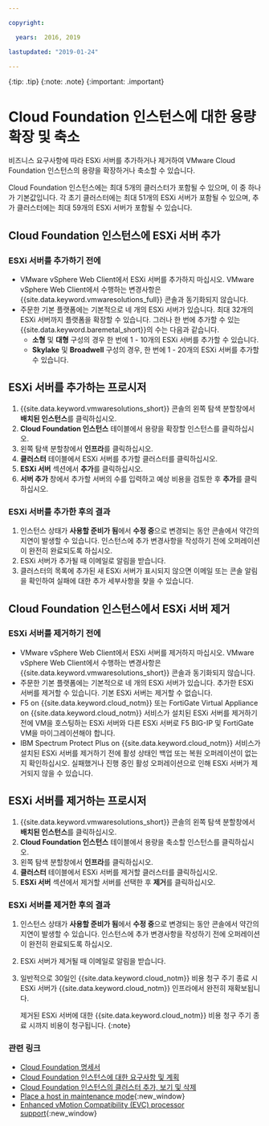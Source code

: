 ```yaml
---

copyright:

  years:  2016, 2019

lastupdated: "2019-01-24"

---
```


{:tip: .tip}
{:note: .note}
{:important: .important}

# Cloud Foundation 인스턴스에 대한 용량 확장 및 축소

비즈니스 요구사항에 따라 ESXi 서버를 추가하거나 제거하여 VMware Cloud Foundation 인스턴스의 용량을 확장하거나 축소할 수 있습니다.

Cloud Foundation 인스턴스에는 최대 5개의 클러스터가 포함될 수 있으며, 이 중 하나가 기본값입니다. 각 초기 클러스터에는 최대 51개의 ESXi 서버가 포함될 수 있으며, 추가 클러스터에는 최대 59개의 ESXi 서버가 포함될 수 있습니다.

## Cloud Foundation 인스턴스에 ESXi 서버 추가

### ESXi 서버를 추가하기 전에

* VMware vSphere Web Client에서 ESXi 서버를 추가하지 마십시오. VMware vSphere Web Client에서 수행하는 변경사항은 {{site.data.keyword.vmwaresolutions_full}} 콘솔과 동기화되지 않습니다.
* 주문한 기본 플랫폼에는 기본적으로 네 개의 ESXi 서버가 있습니다. 최대 32개의 ESXi 서버까지 플랫폼을 확장할 수 있습니다. 그러나 한 번에 추가할 수 있는 {{site.data.keyword.baremetal_short}}의 수는 다음과 같습니다.
   * **소형** 및 **대형** 구성의 경우 한 번에 1 - 10개의 ESXi 서버를 추가할 수 있습니다.
   * **Skylake** 및 **Broadwell** 구성의 경우, 한 번에 1 - 20개의 ESXi 서버를 추가할 수 있습니다.

## ESXi 서버를 추가하는 프로시저

1. {{site.data.keyword.vmwaresolutions_short}} 콘솔의 왼쪽 탐색 분할창에서 **배치된 인스턴스**를 클릭하십시오.
2. **Cloud Foundation 인스턴스** 테이블에서 용량을 확장할 인스턴스를 클릭하십시오.
3. 왼쪽 탐색 분할창에서 **인프라**를 클릭하십시오.
4. **클러스터** 테이블에서 ESXi 서버를 추가할 클러스터를 클릭하십시오.
5. **ESXi 서버** 섹션에서 **추가**를 클릭하십시오.
6. **서버 추가** 창에서 추가할 서버의 수를 입력하고 예상 비용을 검토한 후 **추가**를 클릭하십시오.

### ESXi 서버를 추가한 후의 결과

1. 인스턴스 상태가 **사용할 준비가 됨**에서 **수정 중**으로 변경되는 동안 콘솔에서 약간의 지연이 발생할 수 있습니다. 인스턴스에 추가 변경사항을 작성하기 전에 오퍼레이션이 완전히 완료되도록 하십시오.
2. ESXi 서버가 추가될 때 이메일로 알림을 받습니다.
3. 클러스터의 목록에 추가된 새 ESXi 서버가 표시되지 않으면 이메일 또는 콘솔 알림을 확인하여 실패에 대한 추가 세부사항을 찾을 수 있습니다.

## Cloud Foundation 인스턴스에서 ESXi 서버 제거

### ESXi 서버를 제거하기 전에

* VMware vSphere Web Client에서 ESXi 서버를 제거하지 마십시오. VMware vSphere Web Client에서 수행하는 변경사항은 {{site.data.keyword.vmwaresolutions_short}} 콘솔과 동기화되지 않습니다.
* 주문한 기본 플랫폼에는 기본적으로 네 개의 ESXi 서버가 있습니다. 추가한 ESXi 서버를 제거할 수 있습니다. 기본 ESXi 서버는 제거할 수 없습니다.
* F5 on {{site.data.keyword.cloud_notm}} 또는 FortiGate Virtual Appliance on {{site.data.keyword.cloud_notm}} 서비스가 설치된 ESXi 서버를 제거하기 전에 VM을 호스팅하는 ESXi 서버와 다른 ESXi 서버로 F5 BIG-IP 및 FortiGate VM을 마이그레이션해야 합니다.
* IBM Spectrum Protect Plus on {{site.data.keyword.cloud_notm}} 서비스가 설치된 ESXi 서버를 제거하기 전에 활성 상태인 백업 또는 복원 오퍼레이션이 없는지 확인하십시오. 실패했거나 진행 중인 활성 오퍼레이션으로 인해 ESXi 서버가 제거되지 않을 수 있습니다.

## ESXi 서버를 제거하는 프로시저

1. {{site.data.keyword.vmwaresolutions_short}} 콘솔의 왼쪽 탐색 분할창에서 **배치된 인스턴스**를 클릭하십시오.
2. **Cloud Foundation 인스턴스** 테이블에서 용량을 축소할 인스턴스를 클릭하십시오.
3. 왼쪽 탐색 분할창에서 **인프라**를 클릭하십시오.
4. **클러스터** 테이블에서 ESXi 서버를 제거할 클러스터를 클릭하십시오.
6. **ESXi 서버** 섹션에서 제거할 서버를 선택한 후 **제거**를 클릭하십시오.

### ESXi 서버를 제거한 후의 결과

1. 인스턴스 상태가 **사용할 준비가 됨**에서 **수정 중**으로 변경되는 동안 콘솔에서 약간의 지연이 발생할 수 있습니다. 인스턴스에 추가 변경사항을 작성하기 전에 오퍼레이션이 완전히 완료되도록 하십시오.
2. ESXi 서버가 제거될 때 이메일로 알림을 받습니다.
3. 일반적으로 30일인 {{site.data.keyword.cloud_notm}} 비용 청구 주기 종료 시 ESXi 서버가 {{site.data.keyword.cloud_notm}} 인프라에서 완전히 재확보됩니다.

   제거된 ESXi 서버에 대한 {{site.data.keyword.cloud_notm}} 비용 청구 주기 종료 시까지 비용이 청구됩니다.
   {:note}

### 관련 링크

* [Cloud Foundation 명세서](/docs/services/vmwaresolutions/sddc/sd_bom.html)
* [Cloud Foundation 인스턴스에 대한 요구사항 및 계획](/docs/services/vmwaresolutions/sddc/sd_planning.html)
* [Cloud Foundation 인스턴스의 클러스터 추가, 보기 및 삭제](/docs/services/vmwaresolutions/sddc/sd_addingviewingclusters.html)
* [Place a host in maintenance mode](http://pubs.vmware.com/vsphere-60/index.jsp?topic=%2Fcom.vmware.vsphere.resmgmt.doc%2FGUID-8F705E83-6788-42D4-93DF-63A2B892367F.html){:new_window}
* [Enhanced vMotion Compatibility (EVC) processor support](https://kb.vmware.com/selfservice/microsites/search.do?language=en_US&cmd=displayKC&externalId=1003212){:new_window}

